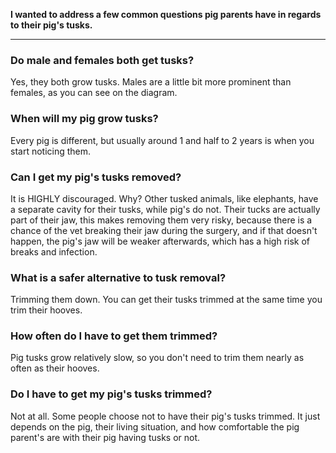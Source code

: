 <!-- TITLE: Pig Tusks -->
<!-- SUBTITLE: By Nikki Ford -->

**I wanted to address a few common questions pig parents have in regards to their pig's tusks.**

---

### Do male and females both get tusks?
Yes, they both grow tusks. Males are a little bit more prominent than females, as you can see on the diagram.

### When will my pig grow tusks?
Every pig is different, but usually around 1 and half to 2 years is when you start noticing them.

### Can I get my pig's tusks removed?
It is HIGHLY discouraged. Why? Other tusked  animals, like elephants, have a separate cavity for their tusks, while pig's do not. Their tucks are actually part of their jaw, this makes removing them very risky, because there is a chance of the vet breaking their jaw during the surgery, and if that doesn't happen, the pig's jaw will be weaker afterwards, which has a high risk of breaks and infection. 

### What is a safer alternative to tusk removal?
Trimming them down. You can get their tusks trimmed at the same time you trim their hooves.

### How often do I have to get them trimmed?
Pig tusks grow relatively slow, so you don't need to trim them nearly as often as their hooves. 

### Do I have to get my pig's tusks trimmed?
Not at all. Some people choose not to have their pig's tusks trimmed. It just depends on the pig, their living situation, and how comfortable the pig parent's are with their pig having tusks or not. 